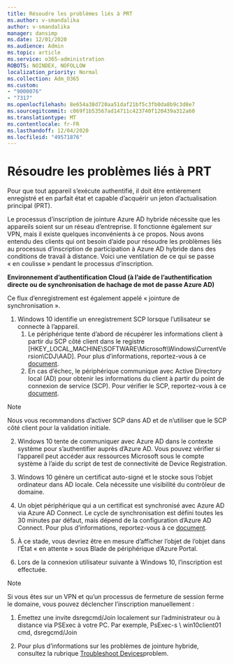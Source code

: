 ```yaml
---
title: Résoudre les problèmes liés à PRT
ms.author: v-smandalika
author: v-smandalika
manager: dansimp
ms.date: 12/01/2020
ms.audience: Admin
ms.topic: article
ms.service: o365-administration
ROBOTS: NOINDEX, NOFOLLOW
localization_priority: Normal
ms.collection: Adm_O365
ms.custom:
- "9000076"
- "7317"
ms.openlocfilehash: 8e654a38d720aa51daf21bf5c3fb0da8b9c3d8e7
ms.sourcegitcommit: c069f1b53567ad14711c423740f120439a312a60
ms.translationtype: MT
ms.contentlocale: fr-FR
ms.lasthandoff: 12/04/2020
ms.locfileid: "49571876"
---
```

# <a name="troubleshoot-prt-issue"></a>Résoudre les problèmes liés à PRT

Pour que tout appareil s’exécute authentifié, il doit être entièrement enregistré et en parfait état et capable d’acquérir un jeton d’actualisation principal (PRT).

Le processus d’inscription de jointure Azure AD hybride nécessite que les appareils soient sur un réseau d’entreprise. Il fonctionne également sur VPN, mais il existe quelques inconvénients à ce propos. Nous avons entendu des clients qui ont besoin d’aide pour résoudre les problèmes liés au processus d’inscription de participation à Azure AD hybride dans des conditions de travail à distance. Voici une ventilation de ce qui se passe « en coulisse » pendant le processus d’inscription.

**Environnement d’authentification Cloud (à l’aide de l’authentification directe ou de synchronisation de hachage de mot de passe Azure AD)**

Ce flux d’enregistrement est également appelé « jointure de synchronisation ».

1. Windows 10 identifie un enregistrement SCP lorsque l’utilisateur se connecte à l’appareil.
    1. Le périphérique tente d’abord de récupérer les informations client à partir du SCP côté client dans le registre [HKEY_LOCAL_MACHINE\SOFTWARE\Microsoft\Windows\CurrentVersion\CDJ\AAD]. Pour plus d’informations, reportez-vous à ce [document](https://docs.microsoft.com/azure/active-directory/devices/hybrid-azuread-join-control).
    2. En cas d’échec, le périphérique communique avec Active Directory local (AD) pour obtenir les informations du client à partir du point de connexion de service (SCP). Pour vérifier le SCP, reportez-vous à ce [document](https://docs.microsoft.com/azure/active-directory/devices/hybrid-azuread-join-manual#configure-a-service-connection-point). 

> [!NOTE]
> Nous vous recommandons d’activer SCP dans AD et de n’utiliser que le SCP côté client pour la validation initiale.

2. Windows 10 tente de communiquer avec Azure AD dans le contexte système pour s’authentifier auprès d’Azure AD. Vous pouvez vérifier si l’appareil peut accéder aux ressources Microsoft sous le compte système à l’aide du script de test de connectivité de Device Registration.

3. Windows 10 génère un certificat auto-signé et le stocke sous l’objet ordinateur dans AD locale. Cela nécessite une visibilité du contrôleur de domaine.

4. Un objet périphérique qui a un certificat est synchronisé avec Azure AD via Azure AD Connect. Le cycle de synchronisation est défini toutes les 30 minutes par défaut, mais dépend de la configuration d’Azure AD Connect. Pour plus d’informations, reportez-vous à ce [document](https://docs.microsoft.com/azure/active-directory/hybrid/how-to-connect-sync-configure-filtering#organizational-unitbased-filtering).

5. À ce stade, vous devriez être en mesure d’afficher l’objet de l’objet dans l’État « en attente » sous Blade de périphérique d’Azure Portal.

6. Lors de la connexion utilisateur suivante à Windows 10, l’inscription est effectuée. 

> [!NOTE]
> Si vous êtes sur un VPN et qu’un processus de fermeture de session ferme le domaine, vous pouvez déclencher l’inscription manuellement :
 1. Émettez une invite dsregcmd/Join localement sur l’administrateur ou à distance via PSExec à votre PC. Par exemple, PsExec-s \\ win10client01 cmd, dsregcmd/Join

 2. Pour plus d’informations sur les problèmes de jointure hybride, consultez la rubrique [Troubleshoot Devices](https://techcommunity.microsoft.com/t5/azure-active-directory-identity/azure-ad-mailbag-frequent-questions-about-using-device-based/ba-p/1257344)problem.
